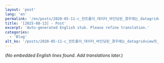 ```yaml
---
layout: 'post'
lang: 'en'
permalink: '/en/posts/2020-05-11-c_컨트롤이_데이터_바인딩된_경우에는_datagridview의_행_컬렉션에_프로그래밍_방식으로_행을_추가할_수_없습니다/'
title: '[2025-08-13] - Post'
excerpt: 'Auto-generated English stub. Please refine translation.'
categories:
  - 'Blog'
alt_ko: '/posts/2020-05-11-c_컨트롤이_데이터_바인딩된_경우에는_datagridview의_행_컬렉션에_프로그래밍_방식으로_행을_추가할_수_없습니다/'
---
```


(*No embedded English lines found. Add translations later.*)
